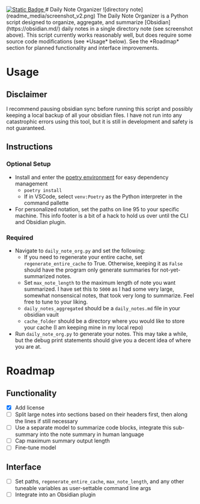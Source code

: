 <a href="https://www.hannahilea.com/blog/houseplant-programming">
  <img alt="Static Badge" src="https://img.shields.io/badge/%F0%9F%AA%B4%20Houseplant%20-x?style=flat&amp;label=Project%20type&amp;color=1E1E1D">
</a>
# Daily Note Organizer
![directory note](readme_media/screenshot_v2.png)
The Daily Note Organizer is a Python script designed to organize, aggregate, and summarize [Obsidian](https://obsidian.md/) daily notes in a single directory note (see screenshot above). 
This script currently works reasonably well, but does require some source code modifications (see *Usage* below). See the *Roadmap* section for planned functionality and interface improvements.

# Usage
## Disclaimer
I recommend pausing obsidian sync before running this script and possibly keeping a local backup of all your obsidian files. I have not run into any catastrophic errors using this tool, but it is still in development and safety is not guaranteed.

## Instructions
### Optional Setup
- Install and enter the [poetry environment](https://python-poetry.org/) for easy dependency management
    - `poetry install`
    - If in VSCode, select `venv:Poetry` as the Python interpreter in the command pallette
- For personalized notation, set the paths on line 95 to your specific machine. This info footer is a bit of a hack to hold us over until the CLI and Obsidian plugin.

### Required
- Navigate to `daily_note_org.py` and set the following:
    - If you need to regenerate your entire cache, set `regenerate_entire_cache` to True. Otherwise, keeping it as `False` should have the program only generate summaries for not-yet-summarized notes.
    - Set `max_note_length` to the maximum length of note you want summarized. I have set this to `5000` as I had some very large, somewhat nonsensical notes, that took very long to summarize. Feel free to tune to your liking.
    - `daily_notes_aggregated` should be a `daily_notes.md` file in your obsidian vault
    - `cache_folder` should be a directory where you would like to store your cache (I am keeping mine in my local repo)
- Run `daily_note_org.py` to generate your notes. This may take a while, but the debug print statements should give you a decent idea of where you are at.

# Roadmap
## Functionality
- [x] Add license
- [ ] Split large notes into sections based on their headers first, then along the lines if still necessary
- [ ] Use a separate model to summarize code blocks, integrate this sub-summary into the note summary in human language
- [ ] Cap maximum summary output length
- [ ] Fine-tune model
## Interface
- [ ] Set paths, `regenerate_entire_cache`, `max_note_length`, and any other tuneable variables as user-settable command line args
- [ ] Integrate into an Obsidian plugin
